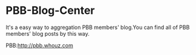 PBB-Blog-Center
===============

It's a easy way to aggregation PBB members' blog.You can find all of PBB members' blog posts by this way.

PBB:http://pbb.whouz.com
